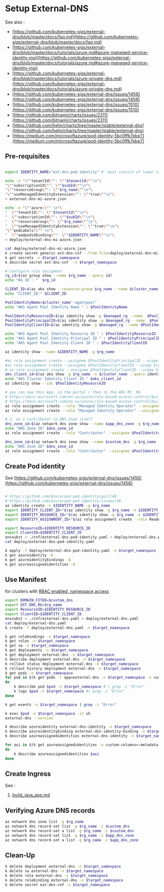 # Setup External-DNS


See also :
- [https://github.com/kubernetes-sigs/external-dns/blob/master/docs/faq.md](https://github.com/kubernetes-sigs/external-dns/blob/master/docs/faq.md)
- [https://github.com/kubernetes-sigs/external-dns/blob/master/docs/tutorials/azure.md#azure-managed-service-identity-msi](https://github.com/kubernetes-sigs/external-dns/blob/master/docs/tutorials/azure.md#azure-managed-service-identity-msi)
- [https://github.com/kubernetes-sigs/external-dns/blob/master/docs/tutorials/azure-private-dns.md](https://github.com/kubernetes-sigs/external-dns/blob/master/docs/tutorials/azure-private-dns.md)
- [https://github.com/kubernetes-sigs/external-dns/issues/1456](https://github.com/kubernetes-sigs/external-dns/issues/1456)
- [https://github.com/kubernetes-sigs/external-dns/issues/1510](https://github.com/kubernetes-sigs/external-dns/issues/1510)
- [https://github.com/bitnami/charts/issues/2311](https://github.com/bitnami/charts/issues/2311)
- [https://github.com/helm/charts/tree/master/stable/external-dns](https://github.com/helm/charts/tree/master/stable/external-dns)
- [https://medium.com/microsoftazure/pod-identity-5bc0ffb7ebe7](https://medium.com/microsoftazure/pod-identity-5bc0ffb7ebe7)

## Pre-requisites

```sh

export IDENTITY_NAME="ext-dns-pod-identity" #  must consist of lower case 

echo -e "\""tenantId\"": \""$tenantId\""\n"\
"\""subscriptionId\"": \""$subId\""\n"\
"\""resourceGroup\"": \""$rg_name\""\n"\
"\""useManagedIdentityExtension\"": \""true\""\n"\
> external-dns-mi-azure.json

echo -e "\""azure:\"" \n"\
"  \""tenantId\"": \""$tenantId\""\n"\
"  \""subscriptionId\"": \""$subId\""\n"\
"  \""resourceGroup\"": \""$rg_name\""\n"\
"  \""useManagedIdentityExtension\"": \""true\""\n"\
"\""podLabels:\"" \n"\
"  \""aadpodidbinding\"": \""$IDENTITY_NAME\""\n"\
> deploy/external-dns-mi-azure.json

cat deploy/external-dns-mi-azure.json
k create secret generic ext-dns-cnf --from-file=deploy/external-dns-mi-azure.json -n $target_namespace
k get secrets -n $target_namespace
k describe secret ext-dns-cnf  -n $target_namespace

# Configure role assigment
rg_id=$(az group show --name $rg_name --query id)
echo "RG ID : "  $rg_id

CLIENT_ID=$(az aks show --resource-group $rg_name --name $cluster_name --query "servicePrincipalProfile.clientId" --output tsv)
echo "CLIENT_ID:" $CLIENT_ID 

PoolIdentityName=$cluster_name"-agentpool"
echo "AKS Agent Pool Identity Name " : $PoolIdentityName

PoolIdentityResourceID=$(az identity show -g $managed_rg --name  $PoolIdentityName --query id --output tsv)
PoolIdentityPrincipalID=$(az identity show -g $managed_rg --name  $PoolIdentityName --query principalId --output tsv)
PoolIdentityClientID=$(az identity show -g $managed_rg --name $PoolIdentityName --query clientId --output tsv)

echo "AKS Agent Pool Identity Resource ID " : $PoolIdentityResourceID
echo "AKS Agent Pool Identity Principal ID " : $PoolIdentityPrincipalID
echo "AKS Agent Pool Identity Client ID " : $PoolIdentityClientID

az identity show --name $IDENTITY_NAME -g $rg_name

#az role assignment create --assignee $PoolIdentityPrincipalID --scope $rg_id --role "Reader"
#az role assignment create --assignee $PoolIdentityClientID --scope $rg_id --role "Reader"
# az role assignment create --assignee $PoolIdentityClientID --scope $subnet_id --role "Reader"
aks_client_id=$(az aks show -g $rg_name -n $cluster_name --query identityProfile.kubeletidentity.clientId -o tsv)
echo "AKS Cluster Identity Client ID " $aks_client_id
az identity show --ids $PoolIdentityResourceID

# you can see this App. in the portal / then in the AKS MC_ RG
# https://docs.microsoft.com/en-us/azure/role-based-access-control/built-in-roles#managed-identity-operator
# https://docs.microsoft.com/en-us/azure/role-based-access-control/built-in-roles#managed-identity-contributor
az role assignment create --role "Managed Identity Operator" --assignee $aks_client_id --scope /subscriptions/$subId/resourcegroups/$managed_rg
az role assignment create --role "Managed Identity Operator" --assignee $aks_client_id --scope /subscriptions/$subId/resourcegroups/$rg_name

# 2. as a contributor to DNS Zone itself
dns_zone_id=$(az network dns zone show --name $app_dns_zone -g $rg_name --query id --output tsv)
echo "DNS Zone ID" $dns_zone_id
az role assignment create --role "Contributor" --assignee $PoolIdentityClientID --scope $dns_zone_id

dns_zone_id=$(az network dns zone show --name $custom_dns -g $rg_name --query id --output tsv)
echo "DNS Zone ID" $dns_zone_id
az role assignment create --role "Contributor" --assignee $PoolIdentityClientID --scope $dns_zone_id

```

## Create Pod identity

See [https://github.com/kubernetes-sigs/external-dns/issues/1456](https://github.com/kubernetes-sigs/external-dns/issues/1456)

```sh

# https://github.com/Azure/aad-pod-identity/pull/48
# https://github.com/Azure/aad-pod-identity/issues/38
az identity create -n $IDENTITY_NAME -g $rg_name
export IDENTITY_CLIENT_ID="$(az identity show -g $rg_name -n $IDENTITY_NAME --query clientId -otsv)"
export IDENTITY_RESOURCE_ID="$(az identity show -g $rg_name -n $IDENTITY_NAME --query id -otsv)"
export IDENTITY_ASSIGNMENT_ID="$(az role assignment create --role Reader --assignee $IDENTITY_CLIENT_ID --scope /subscriptions/$subId/resourceGroups/$rg_name --query id -o tsv)"

export ResourceID=$IDENTITY_RESOURCE_ID
export ClientID=$IDENTITY_CLIENT_ID
envsubst < ./cnf/external-dns-pod-identity.yaml > deploy/external-dns-pod-identity.yaml
cat deploy/external-dns-pod-identity.yaml

k apply -f deploy/external-dns-pod-identity.yaml -n $target_namespace
k get azureidentity -A
k get azureidentitybindings -A
k get azureassignedidentities -A

```


## Use Manifest 
for clusters with [RBAC enabled, namespace access](https://github.com/kubernetes-sigs/external-dns/blob/master/docs/tutorials/azure.md#manifest-for-clusters-with-rbac-enabled-namespace-access)

```sh
export DOMAIN_FITER=$custom_dns
export EXT_DNS_RG=$rg_name
export ResourceID=$IDENTITY_RESOURCE_ID
export ClientID=$IDENTITY_CLIENT_ID
envsubst < ./cnf/external-dns.yaml > deploy/external-dns.yaml
cat deploy/external-dns.yaml
k create -f deploy/external-dns.yaml -n $target_namespace

k get rolebindings -n $target_namespace
k get roles -n $target_namespace
k get sa -n $target_namespace
k get deployments -n $target_namespace
k get deployment external-dns -n $target_namespace
k describe deployment external-dns -n $target_namespace
k rollout status deployment external-dns -n $target_namespace
k rollout history deployment external-dns -n $target_namespace
k get pods -n $target_namespace
for pod in $(k get pods -l app=external-dns -n $target_namespace -o custom-columns=:metadata.name)
do
	k describe pod $pod -n $target_namespace # | grep -i "Error"
	k logs $pod -n $target_namespace #| grep -i "Error"
done

k get events -n $target_namespace | grep -i "Error" 

k exec $pod -n $target_namespace -it sh
external-dns --version

k describe azureidentity external-dns-identity -n $target_namespace
k describe azureidentitybinding external-dns-identity-binding -n $target_namespace
k describe azureassignedidentities external-dns-identity -n $target_namespace

for asi in $(k get azureassignedidentities -o custom-columns=:metadata.name)
do
    k describe azureassignedidentities $asi 
done

```

## Create Ingress 

See :
1. [build_java_app.md](./build_java_app.md#create-kubernetes-internal-service)

## Verifying Azure DNS records
```sh
az network dns zone list -g $rg_name
az network dns record-set list -g $rg_name -z $custom_dns
az network dns record-set a list -g $rg_name -z $custom_dns
az network dns record-set list -g $rg_name -z $app_dns_zone
az network dns record-set a list -g $rg_name -z $app_dns_zone

```

## Clean-Up
```sh
k delete deployment external-dns -n $target_namespace
k delete sa external-dns -n $target_namespace
k delete role external-dns -n $target_namespace
k delete rolebinding external-dns -n $target_namespace
k delete secret ext-dns-cnf -n $target_namespace
```